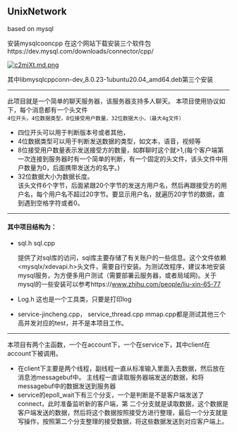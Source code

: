 ## UnixNetwork

based on mysql

安装mysqlcooncpp
在这个网站下载安装三个软件包https://dev.mysql.com/downloads/connector/cpp/

[![c2mjXt.md.png](https://z3.ax1x.com/2021/04/15/c2mjXt.md.png)](https://imgtu.com/i/c2mjXt)

其中libmysqlcppconn-dev_8.0.23-1ubuntu20.04_amd64.deb第三个安装   



---

此项目就是一个简单的聊天服务器，该服务器支持多人聊天。
本项目使用协议如下，每个消息都有一个头文件   
` 4位开头，4位数据类型，8位接受用户数量，32位数据大小，（最大4g文件）  ` 

 * 四位开头可以用于判断版本号或者其他，  
 * 4位数据类型可以用于判断发送数据的类型，如文本，语音，视频等
 * 8位接受用户数量表示发送接受方的数量，如群聊时这个就>1,(每个客户端第一次连接到服务器时有一个简单的判断，有一个固定的头文件，该头文件中用户数量为0，后面携带发送方的名字。)  
 * 32位数据大小为数据长度。   
    该头文件6个字节，后面紧跟20个字节的发送方用户名，然后再跟接受方的用户名，每个用户名不超过20字节。要显示用户名，就遍历20字节的数据，直到遇到空格字符或者0。   
---

#### 其中项目结构为：

* sql.h  sql.cpp   

   提供了对sql库的访问，sql库主要存储了有关账户的一些信息。这个文件依赖<mysqlx/xdevapi.h>头文件，需要自行安装。为测试改程序，建议本地安装mysql服务，为方便多用户测试（需要部署云服务器，或者局域网)。关于mysql的一些安装可以参考https://www.zhihu.com/people/liu-xin-65-77
* 
   Log.h 这也是一个工具类，只要是打印log

*  service-jincheng.cpp， service_thread.cpp mmap.cpp都是测试其他三个高并发对应的test，并不是本项目工作。
---

本项目有两个主函数，一个在account下，一个在service下，其中client在account下被调用。

* 在client下主要是两个线程，副线程一直从标准输入里面入去数据，然后放在消息池messagebuf中。
  主线程一直读取服务器端发送的数据，和将messagebuf中的数据发送到服务器
* service的epoll_wait下有三个分支，一个是判断是不是客户端发送了connect，此时准备监听新的客户端，第
  二个分支就是读取数据，这个数据是客户端发送的数据，然后将这个数据按照接受方进行整理，最后一个分支就是写操作，按照第二个分支整理的接受数据，将这些数据发送到对应客户端上。